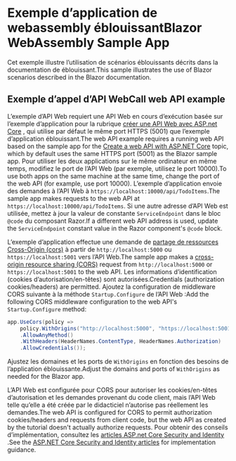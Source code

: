 # <a name="blazor-webassembly-sample-app"></a><span data-ttu-id="f5f14-101">Exemple d’application de webassembly éblouissant</span><span class="sxs-lookup"><span data-stu-id="f5f14-101">Blazor WebAssembly Sample App</span></span>

<span data-ttu-id="f5f14-102">Cet exemple illustre l’utilisation de scénarios éblouissants décrits dans la documentation de éblouissant.</span><span class="sxs-lookup"><span data-stu-id="f5f14-102">This sample illustrates the use of Blazor scenarios described in the Blazor documentation.</span></span>

## <a name="call-web-api-example"></a><span data-ttu-id="f5f14-103">Exemple d’appel d’API Web</span><span class="sxs-lookup"><span data-stu-id="f5f14-103">Call web API example</span></span>

<span data-ttu-id="f5f14-104">L’exemple d’API Web requiert une API Web en cours d’exécution basée sur l’exemple d’application pour la rubrique <a href="https://docs.microsoft.com/aspnet/core/tutorials/first-web-api">créer une API Web avec ASP.net Core</a> , qui utilise par défaut le même port HTTPS (5001) que l’exemple d’application éblouissant.</span><span class="sxs-lookup"><span data-stu-id="f5f14-104">The web API example requires a running web API based on the sample app for the <a href="https://docs.microsoft.com/aspnet/core/tutorials/first-web-api">Create a web API with ASP.NET Core</a> topic, which by default uses the same HTTPS port (5001) as the Blazor sample app.</span></span> <span data-ttu-id="f5f14-105">Pour utiliser les deux applications sur le même ordinateur en même temps, modifiez le port de l’API Web (par exemple, utilisez le port 10000).</span><span class="sxs-lookup"><span data-stu-id="f5f14-105">To use both apps on the same machine at the same time, change the port of the web API (for example, use port 10000).</span></span> <span data-ttu-id="f5f14-106">L’exemple d’application envoie des demandes à l’API Web à `https://localhost:10000/api/TodoItems`.</span><span class="sxs-lookup"><span data-stu-id="f5f14-106">The sample app makes requests to the web API at `https://localhost:10000/api/TodoItems`.</span></span> <span data-ttu-id="f5f14-107">Si une autre adresse d’API Web est utilisée, mettez à jour la valeur de constante `ServiceEndpoint` dans le bloc `@code` du composant Razor.</span><span class="sxs-lookup"><span data-stu-id="f5f14-107">If a different web API address is used, update the `ServiceEndpoint` constant value in the Razor component's `@code` block.</span></span></p>

<span data-ttu-id="f5f14-108">L’exemple d’application effectue une demande de <a href="https://docs.microsoft.com/aspnet/core/security/cors">partage de ressources Cross-Origin (cors)</a> à partir de `http://localhost:5000` ou `https://localhost:5001` vers l’API Web.</span><span class="sxs-lookup"><span data-stu-id="f5f14-108">The sample app makes a <a href="https://docs.microsoft.com/aspnet/core/security/cors">cross-origin resource sharing (CORS)</a> request from `http://localhost:5000` or `https://localhost:5001` to the web API.</span></span> <span data-ttu-id="f5f14-109">Les informations d’identification (cookies d’autorisation/en-têtes) sont autorisées.</span><span class="sxs-lookup"><span data-stu-id="f5f14-109">Credentials (authorization cookies/headers) are permitted.</span></span> <span data-ttu-id="f5f14-110">Ajoutez la configuration de middleware CORS suivante à la méthode `Startup.Configure` de l’API Web :</span><span class="sxs-lookup"><span data-stu-id="f5f14-110">Add the following CORS middleware configuration to the web API's `Startup.Configure` method:</span></span></p>

```csharp
app.UseCors(policy => 
    policy.WithOrigins("http://localhost:5000", "https://localhost:5001")
    .AllowAnyMethod()
    .WithHeaders(HeaderNames.ContentType, HeaderNames.Authorization)
    .AllowCredentials());
```

<span data-ttu-id="f5f14-111">Ajustez les domaines et les ports de `WithOrigins` en fonction des besoins de l’application éblouissante.</span><span class="sxs-lookup"><span data-stu-id="f5f14-111">Adjust the domains and ports of `WithOrigins` as needed for the Blazor app.</span></span>

<span data-ttu-id="f5f14-112">L’API Web est configurée pour CORS pour autoriser les cookies/en-têtes d’autorisation et les demandes provenant du code client, mais l’API Web telle qu’elle a été créée par le didacticiel n’autorise pas réellement les demandes.</span><span class="sxs-lookup"><span data-stu-id="f5f14-112">The web API is configured for CORS to permit authorization cookies/headers and requests from client code, but the web API as created by the tutorial doesn't actually authorize requests.</span></span> <span data-ttu-id="f5f14-113">Pour obtenir des conseils d’implémentation, consultez les <a href="https://docs.microsoft.com/aspnet/core/security/">articles ASP.net Core Security and Identity</a> .</span><span class="sxs-lookup"><span data-stu-id="f5f14-113">See the <a href="https://docs.microsoft.com/aspnet/core/security/">ASP.NET Core Security and Identity articles</a> for implementation guidance.</span></span>

